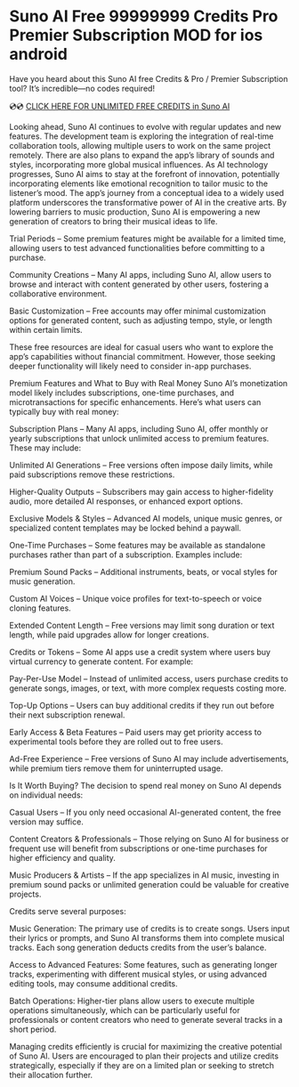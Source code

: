 # Suno AI Free 99999999 Credits Pro Premier Subscription MOD for ios android

Have you heard about this Suno AI free Credits & Pro / Premier Subscription tool? It’s incredible—no codes required!

💿💿  <a href="https://newgenerator.click/mod/pages/sunoai.html">CLICK HERE FOR UNLIMITED FREE CREDITS in Suno AI</a>

Looking ahead, Suno AI continues to evolve with regular updates and new features. The development team is exploring the integration of real-time collaboration tools, allowing multiple users to work on the same project remotely. There are also plans to expand the app’s library of sounds and styles, incorporating more global musical influences. As AI technology progresses, Suno AI aims to stay at the forefront of innovation, potentially incorporating elements like emotional recognition to tailor music to the listener’s mood. The app’s journey from a conceptual idea to a widely used platform underscores the transformative power of AI in the creative arts. By lowering barriers to music production, Suno AI is empowering a new generation of creators to bring their musical ideas to life.


Trial Periods – Some premium features might be available for a limited time, allowing users to test advanced functionalities before committing to a purchase.

Community Creations – Many AI apps, including Suno AI, allow users to browse and interact with content generated by other users, fostering a collaborative environment.

Basic Customization – Free accounts may offer minimal customization options for generated content, such as adjusting tempo, style, or length within certain limits.

These free resources are ideal for casual users who want to explore the app’s capabilities without financial commitment. However, those seeking deeper functionality will likely need to consider in-app purchases.

Premium Features and What to Buy with Real Money
Suno AI’s monetization model likely includes subscriptions, one-time purchases, and microtransactions for specific enhancements. Here’s what users can typically buy with real money:

Subscription Plans – Many AI apps, including Suno AI, offer monthly or yearly subscriptions that unlock unlimited access to premium features. These may include:

Unlimited AI Generations – Free versions often impose daily limits, while paid subscriptions remove these restrictions.

Higher-Quality Outputs – Subscribers may gain access to higher-fidelity audio, more detailed AI responses, or enhanced export options.

Exclusive Models & Styles – Advanced AI models, unique music genres, or specialized content templates may be locked behind a paywall.

One-Time Purchases – Some features may be available as standalone purchases rather than part of a subscription. Examples include:

Premium Sound Packs – Additional instruments, beats, or vocal styles for music generation.

Custom AI Voices – Unique voice profiles for text-to-speech or voice cloning features.

Extended Content Length – Free versions may limit song duration or text length, while paid upgrades allow for longer creations.

Credits or Tokens – Some AI apps use a credit system where users buy virtual currency to generate content. For example:

Pay-Per-Use Model – Instead of unlimited access, users purchase credits to generate songs, images, or text, with more complex requests costing more.

Top-Up Options – Users can buy additional credits if they run out before their next subscription renewal.

Early Access & Beta Features – Paid users may get priority access to experimental tools before they are rolled out to free users.

Ad-Free Experience – Free versions of Suno AI may include advertisements, while premium tiers remove them for uninterrupted usage.

Is It Worth Buying?
The decision to spend real money on Suno AI depends on individual needs:

Casual Users – If you only need occasional AI-generated content, the free version may suffice.

Content Creators & Professionals – Those relying on Suno AI for business or frequent use will benefit from subscriptions or one-time purchases for higher efficiency and quality.

Music Producers & Artists – If the app specializes in AI music, investing in premium sound packs or unlimited generation could be valuable for creative projects.
 

Credits serve several purposes:

Music Generation: The primary use of credits is to create songs. Users input their lyrics or prompts, and Suno AI transforms them into complete musical tracks. Each song generation deducts credits from the user’s balance.

Access to Advanced Features: Some features, such as generating longer tracks, experimenting with different musical styles, or using advanced editing tools, may consume additional credits.

Batch Operations: Higher-tier plans allow users to execute multiple operations simultaneously, which can be particularly useful for professionals or content creators who need to generate several tracks in a short period.

Managing credits efficiently is crucial for maximizing the creative potential of Suno AI. Users are encouraged to plan their projects and utilize credits strategically, especially if they are on a limited plan or seeking to stretch their allocation further.

